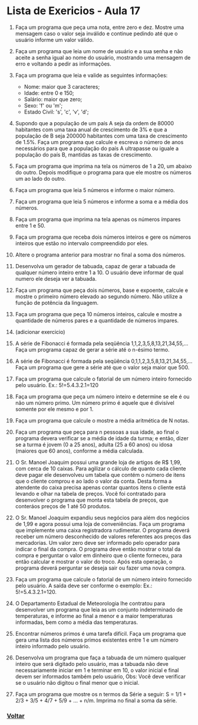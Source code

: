 # Lista de Exericios - Aula 17

1. Faça um programa que peça uma nota, entre zero e dez. Mostre uma mensagem caso o valor seja inválido e continue pedindo até que o usuário informe um valor válido.

2. Faça um programa que leia um nome de usuário e a sua senha e não aceite a senha igual ao nome do usuário, mostrando uma mensagem de erro e voltando a pedir as informações.

3. Faça um programa que leia e valide as seguintes informações:

   - Nome: maior que 3 caracteres;
   - Idade: entre 0 e 150;
   - Salário: maior que zero;
   - Sexo: 'f' ou 'm';
   - Estado Civil: 's', 'c', 'v', 'd';

4. Supondo que a população de um país A seja da ordem de 80000 habitantes com uma taxa anual de crescimento de 3% e que a população de B seja 200000 habitantes com uma taxa de crescimento de 1.5%. Faça um programa que calcule e escreva o número de anos necessários para que a população do país A ultrapasse ou iguale a população do país B, mantidas as taxas de crescimento.

5. Faça um programa que imprima na tela os números de 1 a 20, um abaixo do outro. Depois modifique o programa para que ele mostre os números um ao lado do outro.

6. Faça um programa que leia 5 números e informe o maior número.

7. Faça um programa que leia 5 números e informe a soma e a média dos números.

8. Faça um programa que imprima na tela apenas os números ímpares entre 1 e 50.

9. Faça um programa que receba dois números inteiros e gere os números inteiros que estão no intervalo compreendido por eles.

10. Altere o programa anterior para mostrar no final a soma dos números.

11. Desenvolva um gerador de tabuada, capaz de gerar a tabuada de qualquer número inteiro entre 1 a 10. O usuário deve informar de qual numero ele deseja ver a tabuada.

12. Faça um programa que peça dois números, base e expoente, calcule e mostre o primeiro número elevado ao segundo número. Não utilize a função de potência da linguagem.

13. Faça um programa que peça 10 números inteiros, calcule e mostre a quantidade de números pares e a quantidade de números impares.

14. (adicionar exercicio)

15. A série de Fibonacci é formada pela seqüência 1,1,2,3,5,8,13,21,34,55,... Faça um programa capaz de gerar a série até o n-ésimo termo.

16. A série de Fibonacci é formada pela seqüência 0,1,1,2,3,5,8,13,21,34,55,... Faça um programa que gere a série até que o valor seja maior que 500.

17. Faça um programa que calcule o fatorial de um número inteiro fornecido pelo usuário. Ex.: 5!=5.4.3.2.1=120

18. Faça um programa que peça um número inteiro e determine se ele é ou não um número primo. Um número primo é aquele que é divisível somente por ele mesmo e por 1.

19. Faça um programa que calcule o mostre a média aritmética de N notas.

20. Faça um programa que peça para n pessoas a sua idade, ao final o programa devera verificar se a média de idade da turma; e então, dizer se a turma é jovem (0 a 25 anos), adulta (25 a 60 anos) ou idosa (maiores que 60 anos), conforme a média calculada.

21. O Sr. Manoel Joaquim possui uma grande loja de artigos de R$ 1,99, com cerca de 10 caixas. Para agilizar o cálculo de quanto cada cliente deve pagar ele desenvolveu um tabela que contém o número de itens que o cliente comprou e ao lado o valor da conta. Desta forma a atendente do caixa precisa apenas contar quantos itens o cliente está levando e olhar na tabela de preços. Você foi contratado para desenvolver o programa que monta esta tabela de preços, que conteráos preços de 1 até 50 produtos.

22. O Sr. Manoel Joaquim expandiu seus negócios para além dos negócios de 1,99 e agora possui uma loja de conveniências. Faça um programa que implemente uma caixa registradora rudimentar. O programa deverá receber um número desconhecido de valores referentes aos preços das mercadorias. Um valor zero deve ser informado pelo operador para indicar o final da compra. O programa deve então mostrar o total da compra e perguntar o valor em dinheiro que o cliente forneceu, para então calcular e mostrar o valor do troco. Após esta operação, o programa deverá perguntar se deseja sair ou fazer uma nova compra.

23. Faça um programa que calcule o fatorial de um número inteiro fornecido pelo usuário. A saída deve ser conforme o exemplo: Ex.: 5!=5.4.3.2.1=120.

24. O Departamento Estadual de Meteorologia lhe contratou para desenvolver um programa que leia as um conjunto indeterminado de temperaturas, e informe ao final a menor e a maior temperaturas informadas, bem como a média das temperaturas.

25. Encontrar números primos é uma tarefa difícil. Faça um programa que gera uma lista dos números primos existentes entre 1 e um número inteiro informado pelo usuário.

26. Desenvolva um programa que faça a tabuada de um número qualquer inteiro que será digitado pelo usuário, mas a tabuada não deve necessariamente iniciar em 1 e terminar em 10, o valor inicial e final devem ser informados também pelo usuário, Obs: Você deve verificar se o usuário não digitou o final menor que o inicial.

27. Faça um programa que mostre os n termos da Série a seguir: S = 1/1 + 2/3 + 3/5 + 4/7 + 5/9 + ... + n/m. Imprima no final a soma da série.

### [Voltar](../README.md)